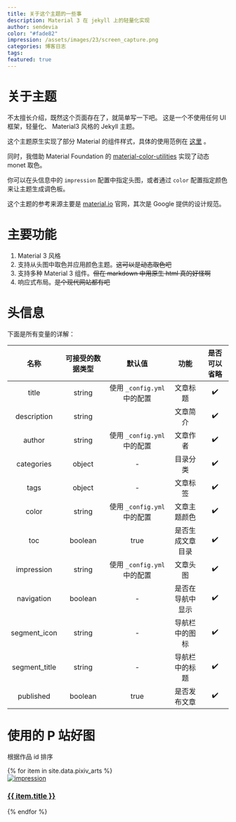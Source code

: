 ```yaml
---
title: 关于这个主题的一些事
description: Material 3 在 jekyll 上的轻量化实现
author: sendevia
color: "#fade82"
impression: /assets/images/23/screen_capture.png
categories: 博客日志
tags:
featured: true
---
```


# 关于主题

不太擅长介绍，既然这个页面存在了，就简单写一下吧。 这是一个不使用任何 UI 框架，轻量化、 Material3 风格的 Jekyll 主题。

这个主题原生实现了部分 Material 的组件样式，具体的使用范例在 [这里](/posts/components.html) 。

同时，我借助 Material Foundation 的 [material-color-utilities](https://github.com/material-foundation/material-color-utilities) 实现了动态 monet 取色。

你可以在头信息中的 `impression` 配置中指定头图，或者通过 `color` 配置指定颜色来让主题生成调色板。

这个主题的参考来源主要是 [material.io](https://material.io) 官网，其次是 Google 提供的设计规范。

# 主要功能

1. Material 3 风格
2. 支持从头图中取色并应用颜色主题。~~这可以是动态取色吧~~
3. 支持多种 Material 3 组件。~~但在 markdown 中用原生 html 真的好怪啊~~
4. 响应式布局。~~是个现代网站都有吧~~

# 头信息

下面是所有变量的详解：

|     名称      | 可接受的数据类型 |           默认值            |       功能       | 是否可以省略 |
| :-----------: | :--------------: | :-------------------------: | :--------------: | :----------: |
|     title     |      string      | 使用 `_config.yml` 中的配置 |     文章标题     |      ✔️      |
|  description  |      string      |                             |     文章简介     |      ✔️      |
|    author     |      string      | 使用 `_config.yml` 中的配置 |     文章作者     |      ✔️      |
|  categories   |      object      |              -              |     目录分类     |      ✔️      |
|     tags      |      object      |              -              |     文章标签     |      ✔️      |
|     color     |      string      | 使用 `_config.yml` 中的配置 |   文章主题颜色   |      ✔️      |
|      toc      |     boolean      |            true             | 是否生成文章目录 |      ✔️      |
|  impression   |      string      | 使用 `_config.yml` 中的配置 |     文章头图     |      ✔️      |
|  navigation   |     boolean      |              -              | 是否在导航中显示 |      ✔️      |
| segment_icon  |      string      |              -              |  导航栏中的图标  |      ✔️      |
| segment_title |      string      |              -              |  导航栏中的标题  |      ✔️      |
|   published   |     boolean      |            true             |   是否发布文章   |      ✔️      |

# 使用的 P 站好图

根据作品 id 排序

<div class="p-pixivgallery">
  {% for item in site.data.pixiv_arts %}
  <a href="https://pixiv.net/artworks/{{ item.id }}" style="width: 240px" target="_blank">
    <div class="c-card" spec="focus">
      <img src="/assets/images/{{ item.id }}_p0.webp" alt="impression" />
      <div class="c-card-Supporting">
        <h3>{{ item.title }}</h3>
      </div>
    </div>
  </a>
  {% endfor %}
</div>
